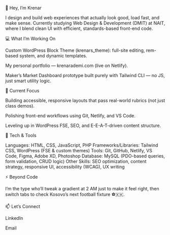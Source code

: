 👋 Hey, I’m Krenar

I design and build web experiences that actually look good, load fast, and make sense.
Currently studying Web Design & Development (DMIT) at NAIT, where I blend clean UI with efficient, standards-based front-end code.

💻 What I’m Working On

Custom WordPress Block Theme (krenars_theme): full-site editing, rem-based system, and dynamic templates.

My personal portfolio — krenarademi.com
 (live on Netlify).

Maker’s Market Dashboard prototype built purely with Tailwind CLI — no JS, just smart utility logic.

🧠 Current Focus

Building accessible, responsive layouts that pass real-world rubrics (not just class demos).

Polishing front-end workflows using Git, Netlify, and VS Code.

Leveling up in WordPress FSE, SEO, and E-E-A-T-driven content structure.

🧰 Tech & Tools

Languages: HTML, CSS, JavaScript, PHP
Frameworks/Libraries: Tailwind CSS, WordPress (FSE & custom themes)
Tools: Git, GitHub, Netlify, VS Code, Figma, Adobe XD, Photoshop
Database: MySQL (PDO-based queries, form validation, CRUD logic)
Other Skills: SEO optimization, content strategy, responsive UI, accessibility (WCAG), UX writing

⚡ Beyond Code

I’m the type who’ll tweak a gradient at 2 AM just to make it feel right,
then switch tabs to check Kosovo’s next football fixture ⚽🇽🇰.

📫 Let’s Connect

LinkedIn

Email
